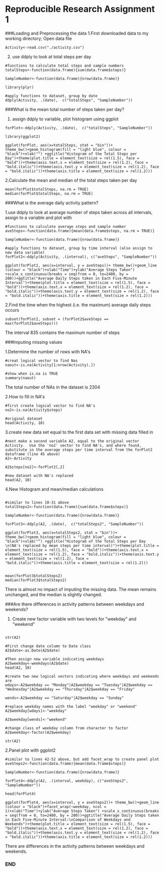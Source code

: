 Reproducible Research Assignment 1
==================================
###Loading and Preprocessing the data
1.First downloaded data to my working directory; Open data file
```{r}
Activity<-read.csv("./activity.csv")
```

2. use ddply to look at total steps per day
```{r}
#functions to calculate total steps and sample numbers
totalSteps<-function(data.frame){sum(data.frame$steps)}

SampleNumber<-function(data.frame){nrow(data.frame)}

library(plyr)

#apply functions to dataset, group by date
ddply(Activity, .(date),  c("totalSteps", "SampleNumber"))
```

###What is the mean total number of steps taken per day?

1. assign ddply to variable, plot histogram using ggplot
```{r}
forPlot<-ddply(Activity, .(date),  c("totalSteps", "SampleNumber"))

library(ggplot2)
```

```{r fig.width = 7, fig.height = 5, fig.path='figures/'}
ggplot(forPlot, aes(x=totalSteps, stat = "bin"))+ theme_bw()+geom_histogram(fill = "light blue", colour = "black")+xlab("") +ggtitle("Histogram of the Total Steps per Day")+theme(plot.title = element_text(size = rel(1.5), face = "bold"))+theme(axis.text.x = element_text(size = rel(1.2), face = "bold.italic"))+theme(axis.text.y = element_text(size = rel(1.2), face = "bold.italic"))+theme(axis.title = element_text(size = rel(1.2)))
```

2.Calculate the mean and median of the total steps taken per day
```{r}
mean(forPlot$totalSteps, na.rm = TRUE)
median(forPlot$totalSteps, na.rm = TRUE)
```

###What is the average daily activity pattern?

1.use ddply to look at average number of steps taken across all intervals, assign to a variable and plot with 
```{r}
#functions to calculate average steps and sample number
aveSteps<-function(data.frame){mean(data.frame$steps, na.rm = TRUE)}

SampleNumber<-function(data.frame){nrow(data.frame)}

#apply functions to dataset, group by time interval (also assign to new data variable)
forPlot2<-ddply(Activity, .(interval), c("aveSteps", "SampleNumber"))
```

```{r fig.width = 7, fig.height = 5}
ggplot(forPlot2, aes(x=interval, y = aveSteps))+ theme_bw()+geom_line (colour = "black")+xlab("Time")+ylab("Average Steps Taken") +scale_x_continuous(breaks = seq(from = 0, to=2400, by = 200))+ggtitle("Average Daily Steps taken in Each Five-Minute Interval")+theme(plot.title = element_text(size = rel(1.5), face = "bold"))+theme(axis.text.x = element_text(size = rel(1.2), face = "bold.italic"))+theme(axis.text.y = element_text(size = rel(1.2), face = "bold.italic"))+theme(axis.title = element_text(size = rel(1.2)))
```

2.Find the time when the highest (i.e. the maximum) average daily steps occurs
```{r}
subset(forPlot2, subset = (forPlot2$aveSteps == max(forPlot2$aveSteps)))
```
The interval 835 contains the maximum number of steps


###Imputing missing values

1.Determine the number of rows with NA's
```{r}
#creat logical vector to find Nas
naout<-is.na(Activity[1:nrow(Activity),])

#show when is.na is TRUE
summary(naout)
```
The total number of NAs in the dataset is 2304 

2.How to fill in NA's
```{r}
#first create logical vector to find NA's
no2<-is.na(Activity$steps)

#original dataset
head(Activity, 10)
```

3.create new data set equal to the first data set with missing data filled in

```{r}
#next make a second variable A2, equal to the original vector Activity.  Use the 'no2' vector to find NA's, and where found, substitute in the average steps per time interval from the forPlot2 dataframe (line 45 above)
A2<-Activity

A2$steps[no2]<-forPlot2[,2]

#new dataset with NA's replaced
head(A2, 10)
```

4.New Histogram and mean/median calculations
```{r}

#similar to lines 10-31 above
totalSteps2<-function(data.frame){sum(data.frame$steps)}

SampleNumber<-function(data.frame){nrow(data.frame)}

forPlot3<-ddply(A2, .(date),  c("totalSteps2", "SampleNumber"))
```

```{r fig.width = 7, fig.height = 5}
ggplot(forPlot3, aes(x=totalSteps2, stat = "bin"))+ theme_bw()+geom_histogram(fill = "light blue", colour = "black")+xlab("") +ggtitle("Histogram of the Total Steps per Day \n(NA's replaced by mean steps per time interval)")+theme(plot.title = element_text(size = rel(1.5), face = "bold"))+theme(axis.text.x = element_text(size = rel(1.2), face = "bold.italic"))+theme(axis.text.y = element_text(size = rel(1.2), face = "bold.italic"))+theme(axis.title = element_text(size = rel(1.2)))


mean(forPlot3$totalSteps2)
median(forPlot3$totalSteps2)
```
There is almost no impact of imputing the missing data.  The mean remains unchanged, and the median is slightly changed.

###Are there differences in activity patterns between weekdays and weekends?

1.  Create new factor variable with two levels for "weekday" and "weekend"
```{r}

str(A2)

#First change date column to Date class
A2$date<-as.Date(A2$date)

#Then assign new variable indicating weekdays 
A2$weekday<-weekdays(A2$date)
head(A2, 10)

#create two new logical vectors indicating where weekdays and weekends are
wdays<-A2$weekday == "Monday"|A2$weekday == "Tuesday"|A2$weekday == "Wednesday"|A2$weekday == "Thursday"|A2$weekday == "Friday"

wends<-A2$weekday == "Saturday"|A2$weekday == "Sunday"

#replace weekday names with the label "weekday" or "weekend"
A2$weekday[wdays]<-"weekday"

A2$weekday[wends]<-"weekend"

#change class of weekday column from character to factor
A2$weekday<-factor(A2$weekday)

str(A2)
```

2.Panel plot with ggplot2
```{r}
#similar to lines 42-52 above, but add facet_wrap to create panel plot
aveSteps2<-function(data.frame){mean(data.frame$steps)}

SampleNumber<-function(data.frame){nrow(data.frame)}

forPlot4<-ddply(A2, .(interval, weekday), c("aveSteps2", "SampleNumber"))

head(forPlot4)
```

```{r fig.width = 7, fig.height = 5}
ggplot(forPlot4, aes(x=interval, y = aveSteps2))+ theme_bw()+geom_line (colour = "black")+facet_wrap(~weekday, ncol = 1)+xlab("Time")+ylab("Average Steps Taken") +scale_x_continuous(breaks = seq(from = 0, to=2400, by = 200))+ggtitle("Average Daily Steps taken in Each Five-Minute Interval:\nComparison of Weekdays and Weekends")+theme(plot.title = element_text(size = rel(1.5), face = "bold"))+theme(axis.text.x = element_text(size = rel(1.2), face = "bold.italic"))+theme(axis.text.y = element_text(size = rel(1.2), face = "bold.italic"))+theme(axis.title = element_text(size = rel(1.2)))
```

There are differences in the activity patterns between weekdays and weekends.

### END


